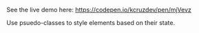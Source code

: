 See the live demo here: https://codepen.io/kcruzdev/pen/mjVevz

Use psuedo-classes to style elements based on their state.